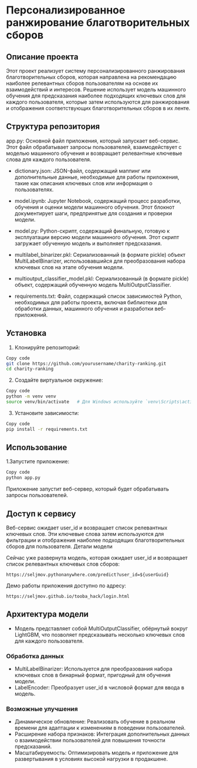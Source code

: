 # Персонализированное ранжирование благотворительных сборов

## Описание проекта
Этот проект реализует систему персонализированного ранжирования благотворительных сборов, которая направлена на рекомендацию наиболее релевантных сборов пользователям на основе их взаимодействий и интересов. Решение использует модель машинного обучения для предсказания наиболее подходящих ключевых слов для каждого пользователя, которые затем используются для ранжирования и отображения соответствующих благотворительных сборов в их ленте.

## Структура репозитория
app.py: Основной файл приложения, который запускает веб-сервис. Этот файл обрабатывает запросы пользователей, взаимодействует с моделью машинного обучения и возвращает релевантные ключевые слова для каждого пользователя.

- dictionary.json: JSON-файл, содержащий маппинг или дополнительные данные, необходимые для работы приложения, такие как описания ключевых слов или информация о пользователях.

- model.ipynb: Jupyter Notebook, содержащий процесс разработки, обучения и оценки модели машинного обучения. Этот блокнот документирует шаги, предпринятые для создания и проверки модели.

- model.py: Python-скрипт, содержащий финальную, готовую к эксплуатации версию модели машинного обучения. Этот скрипт загружает обученную модель и выполняет предсказания.

- multilabel_binarizer.pkl: Сериализованный (в формате pickle) объект MultiLabelBinarizer, использовавшийся для преобразования набора ключевых слов на этапе обучения модели.

- multioutput_classifier_model.pkl: Сериализованный (в формате pickle) объект, содержащий обученную модель MultiOutputClassifier.

- requirements.txt: Файл, содержащий список зависимостей Python, необходимых для работы проекта, включая библиотеки для обработки данных, машинного обучения и разработки веб-приложений.

## Установка
1. Клонируйте репозиторий:

```sh
Copy code
git clone https://github.com/yourusername/charity-ranking.git
cd charity-ranking
```

2. Создайте виртуальное окружение:
```sh
Copy code
python -m venv venv
source venv/bin/activate   # Для Windows используйте `venv\Scripts\activate`
```

3. Установите зависимости:

```sh
Copy code
pip install -r requirements.txt
```

## Использование

1.Запустите приложение:

```sh
Copy code
python app.py
```

Приложение запустит веб-сервер, который будет обрабатывать запросы пользователей.

## Доступ к сервису

Веб-сервис ожидает user_id и возвращает список релевантных ключевых слов.
Эти ключевые слова затем используются для фильтрации и отображения наиболее подходящих благотворительных сборов для пользователя.
Детали модели

Сейчас уже развернута модель, которая ожидает user_id и возвращает список релевантных ключевых слов сборов:
```
https://seljmov.pythonanywhere.com/predict?user_id=${userGuid}
```

Демо работы приложения доступно по адресу:
```
https://seljmov.github.io/tooba_hack/login.html
```

## Архитектура модели

- Модель представляет собой MultiOutputClassifier, обёрнутый вокруг LightGBM, что позволяет предсказывать несколько ключевых слов для каждого пользователя.

### Обработка данных

- MultiLabelBinarizer: Используется для преобразования набора ключевых слов в бинарный формат, пригодный для обучения модели.
- LabelEncoder: Преобразует user_id в числовой формат для ввода в модель.

### Возможные улучшения
- Динамическое обновление: Реализовать обучение в реальном времени для адаптации к изменениям в поведении пользователей.
- Расширение набора признаков: Интеграция дополнительных данных о взаимодействии пользователей для повышения точности предсказаний.
- Масштабируемость: Оптимизировать модель и приложение для развертывания в условиях высокой нагрузки в продакшене.